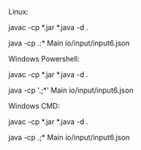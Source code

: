 Linux:

javac -cp *.jar *.java -d .

java -cp .:* Main io/input/input6.json

Windows Powershell:

javac -cp *.jar *.java -d .

java -cp '.;*' Main io/input/input6.json

Windows CMD:

javac -cp *.jar *.java -d .

java -cp .;* Main io/input/input6.json

